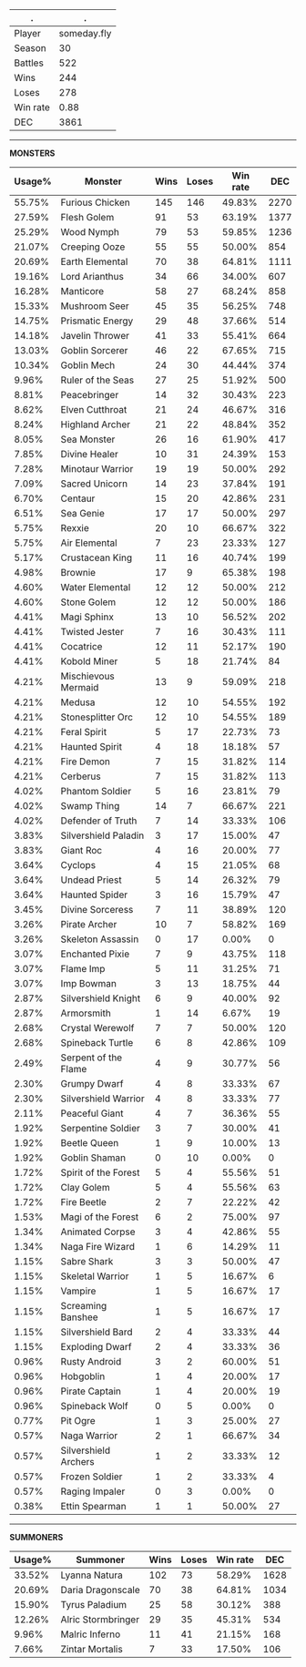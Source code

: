 .|.
|-|-
Player|someday.fly
Season|30
Battles|522
Wins|244
Loses|278
Win rate|0.88
DEC|3861

---
**MONSTERS**

Usage%|Monster|Wins|Loses|Win rate|DEC|
-|-|-|-|-|-|
55.75%|Furious Chicken|145|146|49.83%|2270|
27.59%|Flesh Golem|91|53|63.19%|1377|
25.29%|Wood Nymph|79|53|59.85%|1236|
21.07%|Creeping Ooze|55|55|50.00%|854|
20.69%|Earth Elemental|70|38|64.81%|1111|
19.16%|Lord Arianthus|34|66|34.00%|607|
16.28%|Manticore|58|27|68.24%|858|
15.33%|Mushroom Seer|45|35|56.25%|748|
14.75%|Prismatic Energy|29|48|37.66%|514|
14.18%|Javelin Thrower|41|33|55.41%|664|
13.03%|Goblin Sorcerer|46|22|67.65%|715|
10.34%|Goblin Mech|24|30|44.44%|374|
9.96%|Ruler of the Seas|27|25|51.92%|500|
8.81%|Peacebringer|14|32|30.43%|223|
8.62%|Elven Cutthroat|21|24|46.67%|316|
8.24%|Highland Archer|21|22|48.84%|352|
8.05%|Sea Monster|26|16|61.90%|417|
7.85%|Divine Healer|10|31|24.39%|153|
7.28%|Minotaur Warrior|19|19|50.00%|292|
7.09%|Sacred Unicorn|14|23|37.84%|191|
6.70%|Centaur|15|20|42.86%|231|
6.51%|Sea Genie|17|17|50.00%|297|
5.75%|Rexxie|20|10|66.67%|322|
5.75%|Air Elemental|7|23|23.33%|127|
5.17%|Crustacean King|11|16|40.74%|199|
4.98%|Brownie|17|9|65.38%|198|
4.60%|Water Elemental|12|12|50.00%|212|
4.60%|Stone Golem|12|12|50.00%|186|
4.41%|Magi Sphinx|13|10|56.52%|202|
4.41%|Twisted Jester|7|16|30.43%|111|
4.41%|Cocatrice|12|11|52.17%|190|
4.41%|Kobold Miner|5|18|21.74%|84|
4.21%|Mischievous Mermaid|13|9|59.09%|218|
4.21%|Medusa|12|10|54.55%|192|
4.21%|Stonesplitter Orc|12|10|54.55%|189|
4.21%|Feral Spirit|5|17|22.73%|73|
4.21%|Haunted Spirit|4|18|18.18%|57|
4.21%|Fire Demon|7|15|31.82%|114|
4.21%|Cerberus|7|15|31.82%|113|
4.02%|Phantom Soldier|5|16|23.81%|79|
4.02%|Swamp Thing|14|7|66.67%|221|
4.02%|Defender of Truth|7|14|33.33%|106|
3.83%|Silvershield Paladin|3|17|15.00%|47|
3.83%|Giant Roc|4|16|20.00%|77|
3.64%|Cyclops|4|15|21.05%|68|
3.64%|Undead Priest|5|14|26.32%|79|
3.64%|Haunted Spider|3|16|15.79%|47|
3.45%|Divine Sorceress|7|11|38.89%|120|
3.26%|Pirate Archer|10|7|58.82%|169|
3.26%|Skeleton Assassin|0|17|0.00%|0|
3.07%|Enchanted Pixie|7|9|43.75%|118|
3.07%|Flame Imp|5|11|31.25%|71|
3.07%|Imp Bowman|3|13|18.75%|44|
2.87%|Silvershield Knight|6|9|40.00%|92|
2.87%|Armorsmith|1|14|6.67%|19|
2.68%|Crystal Werewolf|7|7|50.00%|120|
2.68%|Spineback Turtle|6|8|42.86%|109|
2.49%|Serpent of the Flame|4|9|30.77%|56|
2.30%|Grumpy Dwarf|4|8|33.33%|67|
2.30%|Silvershield Warrior|4|8|33.33%|77|
2.11%|Peaceful Giant|4|7|36.36%|55|
1.92%|Serpentine Soldier|3|7|30.00%|41|
1.92%|Beetle Queen|1|9|10.00%|13|
1.92%|Goblin Shaman|0|10|0.00%|0|
1.72%|Spirit of the Forest|5|4|55.56%|51|
1.72%|Clay Golem|5|4|55.56%|63|
1.72%|Fire Beetle|2|7|22.22%|42|
1.53%|Magi of the Forest|6|2|75.00%|97|
1.34%|Animated Corpse|3|4|42.86%|55|
1.34%|Naga Fire Wizard|1|6|14.29%|11|
1.15%|Sabre Shark|3|3|50.00%|47|
1.15%|Skeletal Warrior|1|5|16.67%|6|
1.15%|Vampire|1|5|16.67%|17|
1.15%|Screaming Banshee|1|5|16.67%|17|
1.15%|Silvershield Bard|2|4|33.33%|44|
1.15%|Exploding Dwarf|2|4|33.33%|36|
0.96%|Rusty Android|3|2|60.00%|51|
0.96%|Hobgoblin|1|4|20.00%|17|
0.96%|Pirate Captain|1|4|20.00%|19|
0.96%|Spineback Wolf|0|5|0.00%|0|
0.77%|Pit Ogre|1|3|25.00%|27|
0.57%|Naga Warrior|2|1|66.67%|34|
0.57%|Silvershield Archers|1|2|33.33%|12|
0.57%|Frozen Soldier|1|2|33.33%|4|
0.57%|Raging Impaler|0|3|0.00%|0|
0.38%|Ettin Spearman|1|1|50.00%|27|

---
**SUMMONERS**

Usage%|Summoner|Wins|Loses|Win rate|DEC|
-|-|-|-|-|-|
33.52%|Lyanna Natura|102|73|58.29%|1628|
20.69%|Daria Dragonscale|70|38|64.81%|1034|
15.90%|Tyrus Paladium|25|58|30.12%|388|
12.26%|Alric Stormbringer|29|35|45.31%|534|
9.96%|Malric Inferno|11|41|21.15%|168|
7.66%|Zintar Mortalis|7|33|17.50%|106|
